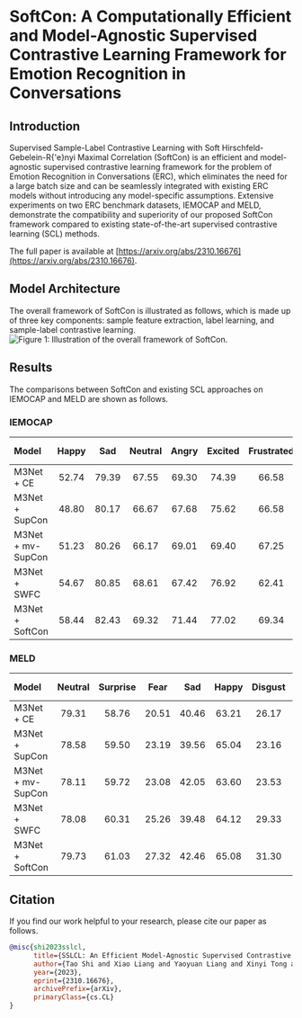 # SoftCon: A Computationally Efficient and Model-Agnostic Supervised Contrastive Learning Framework for Emotion Recognition in Conversations


## Introduction
Supervised Sample-Label Contrastive Learning with Soft Hirschfeld-Gebelein-R{\'e}nyi Maximal Correlation (SoftCon) is an efficient and model-agnostic supervised contrastive learning framework for the problem of Emotion Recognition in Conversations (ERC), which eliminates the need for a large batch size and can be seamlessly integrated with existing ERC models without introducing any model-specific assumptions. Extensive experiments on two ERC benchmark datasets, IEMOCAP and MELD, demonstrate the compatibility and superiority of our proposed SoftCon framework compared to existing state-of-the-art supervised contrastive learning (SCL) methods. 

The full paper is available at [https://arxiv.org/abs/2310.16676](https://arxiv.org/abs/2310.16676).


## Model Architecture
The overall framework of SoftCon is illustrated as follows, which is made up of three key components: sample feature extraction, label learning, and sample-label contrastive learning. 
![Figure 1: Illustration of the overall framework of SoftCon.](https://github.com/TaoShi1998/SSLCL/assets/37060800/ca59e2f3-46e3-4d4c-85cd-6a79f34152f7)


## Results
The comparisons between SoftCon and existing SCL approaches on IEMOCAP and MELD are shown as follows.
### IEMOCAP
|Model |Happy|Sad|Neutral|Angry|Excited|Frustrated|*Weighted-F1*|
|:----- |:-----:|:-----:|:-----:|:-----:|:-----:|:-----:|:-----:|
|M3Net + CE|52.74|79.39|67.55|69.30|74.39|66.58|69.24|
|M3Net + SupCon|48.80|80.17|66.67|67.68|75.62|66.58|68.86|
|M3Net + mv-SupCon|51.23|80.26|66.17|69.01|69.40|67.25|68.12|
|M3Net + SWFC|54.67|80.85|68.61|67.42|76.92|62.41|69.17|
|M3Net + SoftCon|58.44|82.43|69.32|71.44|77.02|69.34|**71.98**|


### MELD
|Model |Neutral|Surprise|Fear|Sad|Happy|Disgust|Anger|*Weighted-F1*|
|:-----|:-----:|:-----:|:-----:|:-----:|:-----:|:-----:|:-----:|:-----:|
|M3Net + CE|79.31|58.76|20.51|40.46|63.21|26.17|52.53|65.47|
|M3Net + SupCon|78.58|59.50|23.19|39.56|65.04|23.16|52.70|65.40|
|M3Net + mv-SupCon|78.11|59.72|23.08|42.05|63.60|23.53|53.91|65.34|
|M3Net + SWFC|78.08|60.31|25.26|39.48|64.12|29.33|53.57|65.42|
|M3Net + SoftCon|79.73|61.03|27.32|42.46|65.08|31.30|54.76|**66.92**|


## Citation
If you find our work helpful to your research, please cite our paper as follows.
```bibtex
@misc{shi2023sslcl,
      title={SSLCL: An Efficient Model-Agnostic Supervised Contrastive Learning Framework for Emotion Recognition in Conversations}, 
      author={Tao Shi and Xiao Liang and Yaoyuan Liang and Xinyi Tong and Shao-Lun Huang},
      year={2023},
      eprint={2310.16676},
      archivePrefix={arXiv},
      primaryClass={cs.CL}
}
```


